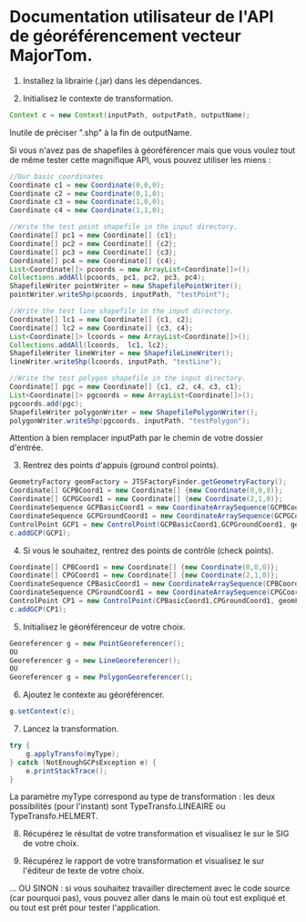 # Documentation utilisateur de l'API de géoréférencement vecteur MajorTom.

1) Installez la librairie (.jar) dans les dépendances.

2) Initialisez le contexte de transformation.

```java
Context c = new Context(inputPath, outputPath, outputName);
```

Inutile de préciser ".shp" à la fin de outputName.

Si vous n'avez pas de shapefiles à géoréférencer mais que vous voulez tout de même tester cette magnifique API, vous pouvez utiliser les miens :

```java
//Our basic coordinates
Coordinate c1 = new Coordinate(0,0,0);
Coordinate c2 = new Coordinate(0,1,0);
Coordinate c3 = new Coordinate(1,0,0);
Coordinate c4 = new Coordinate(1,1,0);

//Write the test point shapefile in the input directory.
Coordinate[] pc1 = new Coordinate[] {c1};
Coordinate[] pc2 = new Coordinate[] {c2};
Coordinate[] pc3 = new Coordinate[] {c3};
Coordinate[] pc4 = new Coordinate[] {c4};
List<Coordinate[]> pcoords = new ArrayList<Coordinate[]>();
Collections.addAll(pcoords, pc1, pc2, pc3, pc4);
ShapefileWriter pointWriter = new ShapefilePointWriter();
pointWriter.writeShp(pcoords, inputPath, "testPoint");

//Write the test line shapefile in the input directory.
Coordinate[] lc1 = new Coordinate[] {c1, c2};
Coordinate[] lc2 = new Coordinate[] {c3, c4};
List<Coordinate[]> lcoords = new ArrayList<Coordinate[]>();
Collections.addAll(lcoords,  lc1, lc2);
ShapefileWriter lineWriter = new ShapefileLineWriter();
lineWriter.writeShp(lcoords, inputPath, "testLine");

//Write the test polygon shapefile in the input directory.
Coordinate[] pgc = new Coordinate[] {c1, c2, c4, c3, c1};
List<Coordinate[]> pgcoords = new ArrayList<Coordinate[]>();
pgcoords.add(pgc);
ShapefileWriter polygonWriter = new ShapefilePolygonWriter();
polygonWriter.writeShp(pgcoords, inputPath, "testPolygon");
```

Attention à bien remplacer inputPath par le chemin de votre dossier d'entrée.

3) Rentrez des points d'appuis (ground control points).

```java
GeometryFactory geomFactory = JTSFactoryFinder.getGeometryFactory();
Coordinate[] GCPBCoord1 = new Coordinate[] {new Coordinate(0,0,0)};
Coordinate[] GCPGCoord1 = new Coordinate[] {new Coordinate(2,1,0)};
CoordinateSequence GCPBasicCoord1 = new CoordinateArraySequence(GCPBCoord1);
CoordinateSequence GCPGroundCoord1 = new CoordinateArraySequence(GCPGCoord1);
ControlPoint GCP1 = new ControlPoint(GCPBasicCoord1,GCPGroundCoord1, geomFactory);
c.addGCP(GCP1);
```

4) Si vous le souhaitez, rentrez des points de contrôle (check points).

```java
Coordinate[] CPBCoord1 = new Coordinate[] {new Coordinate(0,0,0)};
Coordinate[] CPGCoord1 = new Coordinate[] {new Coordinate(2,1,0)};
CoordinateSequence CPBasicCoord1 = new CoordinateArraySequence(CPBCoord1);
CoordinateSequence CPGroundCoord1 = new CoordinateArraySequence(CPGCoord1);
ControlPoint CP1 = new ControlPoint(CPBasicCoord1,CPGroundCoord1, geomFactory);
c.addGCP(CP1);
```

5) Initialisez le géoréférenceur de votre choix.

```java
Georeferencer g = new PointGeoreferencer();
OU
Georeferencer g = new LineGeoreferencer();
OU
Georeferencer g = new PolygonGeoreferencer();
```

6) Ajoutez le contexte au géoréférencer.

```java
g.setContext(c);
```

7) Lancez la transformation.

```java
try {
	g.applyTransfo(myType);
} catch (NotEnoughGCPsException e) {
	e.printStackTrace();
}
```

La paramètre myType correspond au type de transformation : les deux possibilités (pour l'instant) sont TypeTransfo.LINEAIRE ou TypeTransfo.HELMERT.

8) Récupérez le résultat de votre transformation et visualisez le sur le SIG de votre choix.

9) Récupérez le rapport de votre transformation et visualisez le sur l'éditeur de texte de votre choix.

... OU SINON : si vous souhaitez travailler directement avec le code source (car pourquoi pas), vous pouvez aller dans le main où tout est expliqué et ou tout est prêt pour tester l'application.
